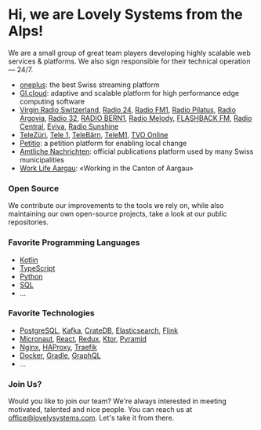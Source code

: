 # Hi, we are Lovely Systems from the Alps!

We are a small group of great team players developing highly scalable web services & platforms. We also sign responsible for their technical operation — 24/7.

- [oneplus](https://www.oneplus.ch/): the best Swiss streaming platform
- [GI.cloud](https://www.gantner-instruments.com/products/data-acquisition-software/gi-cloud/):
  adaptive and scalable platform for high performance edge computing software
- [Virgin Radio Switzerland](https://www.virginradio.ch/), [Radio 24](https://www.radio24.ch/), [Radio FM1](https://www.radiofm1.ch/),
  [Radio Pilatus](https://www.radiopilatus.ch/), [Radio Argovia](https://radio.argovia.ch/), [Radio 32](https://radio.radio32.ch/),
  [RADIO BERN1](https://radio.radiobern1.ch/), [Radio Melody](https://www.radiomelody.ch/), [FLASHBACK FM](https://www.flashbackfm.ch/),
  [Radio Central](https://www.radiocentral.ch/), [Eviva](https://www.eviva.ch/), [Radio Sunshine](https://www.sunshine.ch/)
- [TeleZüri](https://www.telezueri.ch/), [Tele 1](https://www.tele1.ch/), [TeleBärn](https://www.telebaern.tv/), [TeleM1](https://www.telem1.ch/),
  [TVO Online](https://www.tvo-online.ch/)
- [Petitio](https://www.petitio.ch/): a petition platform for enabling local change
- [Amtliche Nachrichten](https://www.amtliche-nachrichten.ch/): official publications platform used by many Swiss municipalities
- [Work Life Aargau](https://www.worklifeaargau.ch/de/): «Working in the Canton of Aargau»

### Open Source

We contribute our improvements to the tools we rely on, while also maintaining our own open-source projects, take a look at our public repositories.

### Favorite Programming Languages

- [Kotlin](https://kotlinlang.org/)
- [TypeScript](https://www.typescriptlang.org/)
- [Python](https://www.python.org/)
- [SQL](https://www.postgresql.org/docs/current/sql.html)
- ...

### Favorite Technologies

- [PostgreSQL](https://postgrest.org/), [Kafka](https://kafka.apache.org/), [CrateDB](https://github.com/crate/crate),  [Elasticsearch](https://www.elastic.co/), [Flink](https://flink.apache.org/)
- [Micronaut](https://micronaut.io/), [React](https://reactjs.org/), [Redux](https://redux.js.org/), [Ktor](https://ktor.io/), [Pyramid](https://trypyramid.com/)
- [Nginx](https://nginx.org/), [HAProxy](http://www.haproxy.org/), [Traefik](https://traefik.io/)
- [Docker](https://github.com/docker), [Gradle](https://gradle.org/), [GraphQL](https://graphql.org/)
- ...

### Join Us?

Would you like to join our team? We're always interested in meeting motivated, talented and nice people. 
You can reach us at [office@lovelysystems.com](mailto:office@lovelysystems.com). Let's take it from there.
